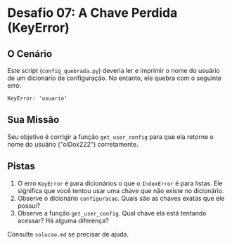 # Desafio 07: A Chave Perdida (KeyError)

## O Cenário
Este script (`config_quebrada.py`) deveria ler e imprimir o nome do usuário de um dicionário de configuração. No entanto, ele quebra com o seguinte erro:

`KeyError: 'usuario'`

## Sua Missão
Seu objetivo é corrigir a função `get_user_config` para que ela retorne o nome do usuário ("olDox222") corretamente.

## Pistas
1.  O erro `KeyError` é para dicionários o que o `IndexError` é para listas. Ele significa que você tentou usar uma chave que não existe no dicionário.
2.  Observe o dicionário `configuracao`. Quais são as chaves exatas que ele possui?
3.  Observe a função `get_user_config`. Qual chave ela está tentando acessar? Há alguma diferença?

Consulte `solucao.md` se precisar de ajuda.